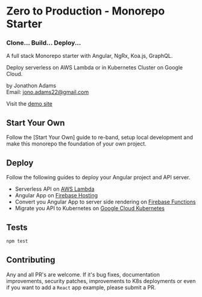 # Zero to Production - Monorepo Starter

### Clone... Build... Deploy...

A full stack Monorepo starter with Angular, NgRx, Koa.js, GraphQL.

Deploy serverless on AWS Lambda or in Kubernetes Cluster on Google Cloud.

by Jonathon Adams  
Email: [jono.adams22@gmail.com](mailto:jono.adams22@gmail.com?subject=Zero%20to%20Production)

Visit the [demo site]

## Start Your Own

Follow the [Start Your Own] guide to re-band, setup local development and make this monorepo the foundation of your own project.

## Deploy

Follow the following guides to deploy your Angular project and API server.

- Serverless API on [AWS Lambda]
- Angular App on [Firebase Hosting]
- Convert you Angular App to server side rendering on [Firebase Functions]
- Migrate you API to Kubernetes on [Google Cloud Kubernetes]

## Tests

```bash
npm test
```

## Contributing

Any and all PR's are welcome. If it's bug fixes, documentation improvements, security patches, improvements to K8s deployments or even if you want to add a `React` app example, please submit a PR.

[demo site]: https://zero-to-production.dev
[start you own]: https://zero-to-production.dev/guides/getting-started
[aws lambda]: https://zero-to-production.dev/guides/aws-lambda
[firebase hosting]: https://zero-to-production.dev/guides/firebase-hosting
[firebase functions]: https://zero-to-production.dev/guides/ssr-firebase-functions
[start you own]: https://zero-to-production.dev/guides/getting-started
[google cloud kubernetes]: https://zero-to-production.dev/guides/google-cloud-k8s
